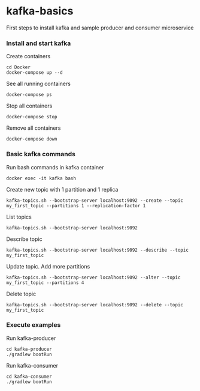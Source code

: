 # kafka-basics
First steps to install kafka and sample producer and consumer microservice

### Install and start kafka
Create containers
```
cd Docker
docker-compose up --d
```
See all running containers
```
docker-compose ps
```
Stop all containers
```
docker-compose stop
```
Remove all containers
```
docker-compose down
```

### Basic kafka commands
Run bash commands in kafka container
```
docker exec -it kafka bash
```
Create new topic with 1 partition and 1 replica
```
kafka-topics.sh --bootstrap-server localhost:9092 --create --topic my_first_topic --partitions 1 --replication-factor 1
```
List topics
```
kafka-topics.sh --bootstrap-server localhost:9092
```
Describe topic
```
kafka-topics.sh --bootstrap-server localhost:9092 --describe --topic my_first_topic
```
Update topic. Add more partitions
```
kafka-topics.sh --bootstrap-server localhost:9092 --alter --topic my_first_topic --partitions 4
```
Delete topic
```
kafka-topics.sh --bootstrap-server localhost:9092 --delete --topic my_first_topic
```

### Execute examples
Run kafka-producer
```
cd kafka-producer
./gradlew bootRun
```
Run kafka-consumer
```
cd kafka-consumer
./gradlew bootRun
```